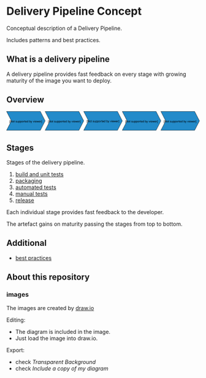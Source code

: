 # Delivery Pipeline Concept

Conceptual description of a Delivery Pipeline.

Includes patterns and best practices.

## What is a delivery pipeline

A delivery pipeline provides fast feedback on every stage with growing maturity of the image you want to deploy.

## Overview

![Delivery Pipeline Overview](images/delivery-pipeline-overview.svg)

## Stages

Stages of the delivery pipeline.

1. [build and unit tests](stages/01-build/README.md)
2. [packaging](stages/02-packaging/README.md)
3. [automated tests](stages/03-automated-tests/README.md)
4. [manual tests](stages/04-manual-tests/README.md)
5. [release](stages/05-release/README.md)

Each individual stage provides fast feedback to the developer.

The artefact gains on maturity passing the stages from top to bottom.

## Additional

* [best practices](best-practices.md)

## About this repository

### images

The images are created by [draw.io](https://www.draw.io/)

Editing:

* The diagram is included in the image.
* Just load the image into draw.io.

Export:

* check *Transparent Background*
* check *Include a copy of my diagram*
